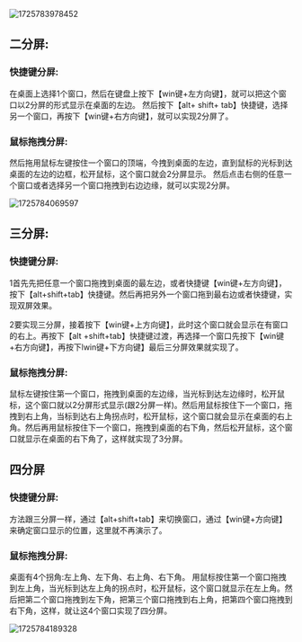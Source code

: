 ![1725783978452](C:\Users\Administrator\AppData\Roaming\Typora\typora-user-images\1725783978452.png)

## 二分屏:

### 快捷键分屏:

在桌面上选择1个窗口，然后在键盘上按下【win键+左方向键】，就可以把这个窗口以2分屏的形式显示在桌面的左边。
然后按下【alt+ shift+ tab】快捷键，选择另一个窗口，再按下【win键+右方向键】，就可以实现2分屏了。

### 鼠标拖拽分屏:

然后拖用鼠标左键按住一个窗口的顶端，今拽到桌面的左边，直到鼠标的光标到达桌面的左边的边框，松开鼠标，这个窗口就会2分屏显示。
然后点击右侧的任意一个窗口或者选择另一个窗口拖拽到右边边缘，就可以实现2分屏。

![1725784069597](C:\Users\Administrator\AppData\Roaming\Typora\typora-user-images\1725784069597.png)

## 三分屏:

### 快捷键分屏:

1首先先把任意一个窗口拖拽到桌面的最左边，或者快捷键【win键+左方向键】，按下【alt+shift+tab】快捷键。然后再把另外一个窗口拖到最右边或者快捷键，实现双屏效果。

2要实现三分屏，接着按下【win键+上方向键】，此时这个窗口就会显示在有窗口的右上。再按下【alt +shift+tab】快捷键过渡，再选择一个窗口先按下【win键+右方向键】，再按下lwin键+下方向键】最后三分屏效果就实现了。

### 鼠标拖拽分屏:

鼠标左键按住第一个窗口，拖拽到桌面的左边缘，当光标到达左边缘时，松开鼠标，这个窗口就以2分屏形式显示(跟2分屏一样)。然后用鼠标按住下一个窗口，拖拽到右上角，当标到达右上角拐点时，松开鼠标，这个窗口就会显示在桌面的右上角。然后再用鼠标按住下一个窗口，拖拽到桌面的右下角，然后松开鼠标，这个窗口就显示在桌面的右下角了，这样就实现了3分屏。

## 四分屏

###  快捷键分屏:

方法跟三分屏一样，通过【alt+shift+tab】来切换窗口，通过【win键+方向键】来确定窗口显示的位置，这里就不再演示了。

### 鼠标拖拽分屏:

桌面有4个拐角:左上角、左下角、右上角、右下角。
用鼠标按住第一个窗口拖拽到左上角，当光标到达左上角的拐点时，松开鼠标，这个窗口就显示在左上角。然后把第二个窗口拖拽到左下角，把第三个窗口拖拽到右上角，把第四个窗口拖拽到右下角，这样，就让这4个窗口实现了四分屏。

![1725784189328](C:\Users\Administrator\AppData\Roaming\Typora\typora-user-images\1725784189328.png)